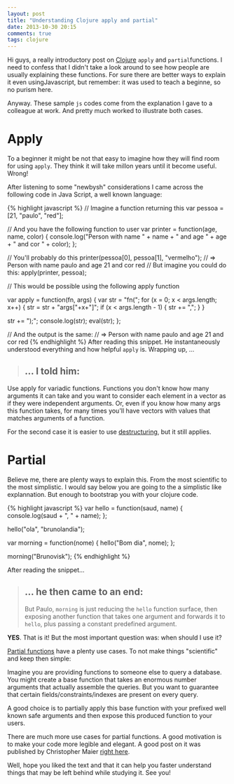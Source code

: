```yaml
---
layout: post
title: "Understanding Clojure apply and partial"
date: 2013-10-30 20:15
comments: true
tags: clojure
---
```


Hi guys, a really introductory post on [Clojure](http://clojure.org) `apply` and `partial`functions. I need to confess that I didn't take a look around to see how people are usually explaining these functions. For sure there are better ways to explain it even usingJavascript, but remember: it was used to teach a beginne, so no purism here.

Anyway. These sample `js` codes come from the explanation I gave to a colleague at work. And pretty much worked to illustrate both cases.
<!--more-->
Apply
=====
To a beginner it might be not that easy to imagine how they will find room for using `apply`. They think it will take millon years until it become useful. Wrong!

After listening to some "newbysh" considerations I came across the following code in Java Script, a well known language:

{% highlight javascript %}
// Imagine a function returning this
var pessoa = [21, "paulo", "red"];

// And you have the following function to user
var printer = function(age, name, color) {
    console.log("Person with name " + name + " and age " + age + " and cor " + color);
};

// You'll probably do this
printer(pessoa[0], pessoa[1], "vermelho");
// => Person with name paulo and age 21 and cor red
// But imagine you could do this:
apply(printer, pessoa);

// This would be possible using the following apply function

var apply = function(fn, args) {
  var str = "fn(";
  for (x = 0; x < args.length; x++)  {
    str = str + "args["+x+"]";
    if (x < args.length - 1) {
      str += ",";
    }
  }

  str += ");";
  console.log(str);
  eval(str);
};

// And the output is the same:
// => Person with name paulo and age 21 and cor red
{% endhighlight %}
After reading this snippet. He instantaneously understood everything and how helpful `apply` is. Wrapping up, ...

> ## ... I told him:
Use apply for variadic functions. Functions you don't know how many arguments it can take and you want to consider each element in a vector as if they were independent arguments. Or, even if you know how many args this function takes, for many times you'll have vectors with values that matches arguments of a function.

For the second case it is easier to use [destructuring](http://clojure.org/special_forms#Special%20Forms--Binding%20Forms%20(Destructuring)), but it still applies.

Partial
=======
Believe me, there are plenty ways to explain this. From the most scientific to the most simplistic. I would say below you are going to the a simplistic like explannation. But enough to bootstrap you with your clojure code.

{% highlight javascript %}
var hello = function(saud, name) {
  console.log(saud + ", " + name);
};

hello("ola", "brunolandia");

var morning = function(nome) {
  hello("Bom dia", nome);
};

morning("Brunovisk");
{% endhighlight %}

After reading the snippet...

> ## ... he then came to an end:
> But Paulo, `morning` is just reducing the `hello` function surface, then exposing another function that takes one argument and forwards it to `hello`, plus passing a constant predefined argument.

**YES**. That is it! But the most important question was: when should I use it?

[Partial functions](http://blog.jayfields.com/2011/01/clojure-partial-and-comp.html) have a plenty use cases. To not make things "scientific" and keep then simple:

Imagine you are providing functions to someone else to query a database. You might create a base function that takes an enormous number arguments that actually assemble the queries. But you want to guarantee that certain fields/constraints/indexes are present on every query.

A good choice is to partially apply this base function with your prefixed well known safe arguments and then expose this produced function to your users.

There are much more use cases for partial functions. A good motivation is to make your code more legible and elegant. A good post on it was published by Christopher Maier [right here](http://christophermaier.name/blog/2011/07/07/writing-elegant-clojure-code-using-higher-order-functions).

Well, hope you liked the text and that it can help you faster understand things that may be left behind while studying it. See you!

